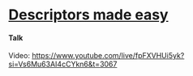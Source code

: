 # [Descriptors made easy](https://2024.pycon.it/en/event/descriptors-made-easy)


#### Talk
Video: https://www.youtube.com/live/fpFXVHUi5yk?si=Vs6Mu63AI4cCYkn6&t=3067
